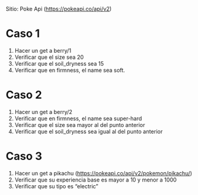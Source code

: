 Sitio: Poke Api (https://pokeapi.co/api/v2)

# Caso 1

1. Hacer un get a berry/1
2. Verificar que el size sea 20
3. Verificar que el soil_dryness sea 15
4. Verificar que en firmness, el name sea soft.

# Caso 2

1. Hacer un get a berry/2
2. Verificar que en firmness, el name sea super-hard
3. Verificar que el size sea mayor al del punto anterior
4. Verificar que el soil_dryness sea igual al del punto anterior

# Caso 3

1. Hacer un get a pikachu (https://pokeapi.co/api/v2/pokemon/pikachu/)
2. Verificar que su experiencia base es mayor a 10 y menor a 1000
3. Verificar que su tipo es “electric”
